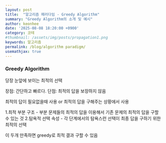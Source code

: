 ```yaml
---
layout: post
title:  "알고리즘 패러다임 - Greedy Algorithm"
summary: "Greedy Algorithm의 소개 및 예시"
author: keonhee
date: '2025-08-08 18:20:00 +0900'
category: 코테
#thumbnail: /assets/img/posts/propagation1.png
keywords: 알고리즘
permalink: /blog/algorithm paradigm/
usemathjax: true
---
```


### Greedy Algorithm

당장 눈앞에 보이는 최적의 선택

장점: 간단하고 빠르다.
단점: 최적의 답을 보장하지 않음

최적의 답이 필요없을때 사용 or 최적의 답을 구해주는 상황에서 사용

1.최적 부분 구조 - 부분 문제들의 최적의 답을 이용해서 기존 문제의 최적의 답을 구할 수 있는 것
2.탐욕적 선택 속성 - 각 단계에서의 탐욕스런 선택이 최종 답을 구하기 위한 최적의 선택

이 두개 만족하면 greedy로 최적 결과 구할 수 있음

